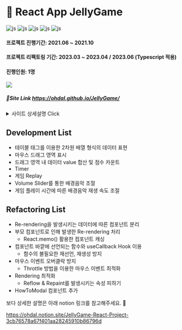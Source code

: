 # 🐻 React App JellyGame
![js](https://img.shields.io/badge/React-20232A?style=for-the-badge&logo=react&logoColor=61DAFB)
![js](https://img.shields.io/badge/HTML5-E34F26?style=for-the-badge&logo=html5&logoColor=white)
![js](https://img.shields.io/badge/CSS3-1572B6?style=for-the-badge&logo=css3&logoColor=white)
![js](https://img.shields.io/badge/TypeScript-007ACC?style=for-the-badge&logo=typescript&logoColor=white)
![js](https://img.shields.io/badge/styled--components-DB7093?style=for-the-badge&logo=styled-components&logoColor=white)

#### 프로젝트 진행기간: 2021.06 ~ 2021.10
#### 프로젝트 리팩토링 기간: 2023.03 ~ 2023.04 / 2023.06 (Typescript 적용)
#### 진행인원: 1명


<img src="https://user-images.githubusercontent.com/64900730/233778547-368f1e6e-cd3d-4c20-9b0c-bdb921dd5720.gif">


##### 🔗Site Link <https://ohdal.github.io/JellyGame/>

<details>
  <summary>사이트 상세설명 Click</summary>

##### React를 이용한 개인 프로젝트 JellyGame 입니다.

##### 일본의 사과 게임이라는 미니 게임을 참고하여 만들었습니다.

<https://www.gamesaien.com/game/fruit_box_a/>


##### 드래그 영역 내 Jelly들의 합이 10이되면 Jelly개수대로 점수를 얻게 되는 게임입니다.
</details>

## Development List

- 테이블 태그를 이용한 2차원 배열 형식의 데이터 표현
- 마우스 드래그 영역 표시
- 드래그 영역 내 데이터 value 합산 및 점수 카운트
- Timer
- 게임 Replay
- Volume Slider를 통한 배경음악 조절
- 게임 플레이 시간에 따른 배경음악 재생 속도 조절


## Refactoring List

- Re-rendering을 발생시키는 데이터에 따른 컴포넌트 분리
- 부모 컴포넌트로 인해 발생한 Re-rendering 처리
  - React.memo() 활용한 컴포넌트 캐싱
- 컴포넌트 바깥에 선언되는 함수와 useCallback Hook 이용
  - 함수의 불필요한 재선언, 재생성 방지
- 마우스 이벤트 오버클락 방지
  - Throttle 방법을 이용한 마우스 이벤트 최적화
- Rendering 최적화
  - Reflow & Repaint를 발생시키는 속성 피하기
- HowToModal 컴포넌트 추가

보다 상세한 설명은 아래 notion 링크를 참고해주세요. 🙂

<https://ohdal.notion.site/JellyGame-React-Project-3cb76578a67f401aa28245910b86796d>

